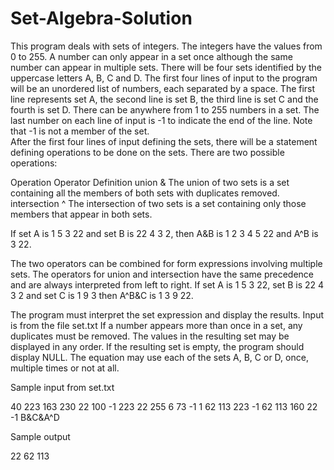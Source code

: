 # Set-Algebra-Solution
This program deals with sets of integers.  The integers have the values from 0 to 255.  A number can only appear in a set once although the same number can appear in multiple sets.  There will be four sets identified by the uppercase letters A, B, C and D.  The first four lines of input to the program will be an unordered list of numbers, each separated by a space.  The first line represents set A, the second line is set B, the third line is set C and the fourth is set D.  There can be anywhere from 1 to 255 numbers in a set.  The last number on each line of input is -1 to indicate the end of the line.  Note that -1 is not a member of the set.  
After the first four lines of input defining the sets, there will be a statement defining operations to be done on the sets.  There are two possible operations:

Operation	Operator	Definition
union	&	The union of two sets is a set containing all the members of both sets with duplicates removed.
intersection	^	The intersection of two sets is a set containing only those members that appear in both sets.

If set A is 1 5 3 22 and set B is 22 4 3 2, then A&B is 1 2 3 4 5 22 and A^B is 3 22.

The two operators can be combined for form expressions involving multiple sets.  The operators for union and intersection have the same precedence and are always interpreted from left to right.  If set A is 1 5 3 22, set B is 22 4 3 2 and set C is 1 9 3 then A^B&C is 1 3 9 22.

The program must interpret the set expression and display the results.  Input is from the file set.txt    If a number appears more than once in a set, any duplicates must be removed.  The values in the resulting set may be displayed in any order.  If the resulting set is empty, the program should display NULL.  The equation may use each of the sets A, B, C or D, once, multiple times or not at all.

Sample input from set.txt

40	223	163	230	22	100	-1
223	22	255	6	73	-1
1	62	113	223	-1
62	113	160	22	-1
B&C&A^D

Sample output

22 62 113
